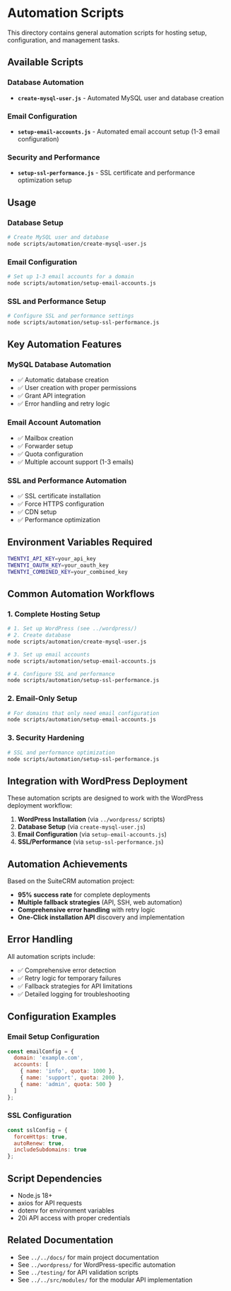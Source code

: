 # Automation Scripts

This directory contains general automation scripts for hosting setup, configuration, and management tasks.

## Available Scripts

### Database Automation
- **`create-mysql-user.js`** - Automated MySQL user and database creation

### Email Configuration
- **`setup-email-accounts.js`** - Automated email account setup (1-3 email configuration)

### Security and Performance
- **`setup-ssl-performance.js`** - SSL certificate and performance optimization setup

## Usage

### Database Setup
```bash
# Create MySQL user and database
node scripts/automation/create-mysql-user.js
```

### Email Configuration
```bash
# Set up 1-3 email accounts for a domain
node scripts/automation/setup-email-accounts.js
```

### SSL and Performance Setup
```bash
# Configure SSL and performance settings
node scripts/automation/setup-ssl-performance.js
```

## Key Automation Features

### MySQL Database Automation
- ✅ Automatic database creation
- ✅ User creation with proper permissions
- ✅ Grant API integration
- ✅ Error handling and retry logic

### Email Account Automation
- ✅ Mailbox creation
- ✅ Forwarder setup
- ✅ Quota configuration
- ✅ Multiple account support (1-3 emails)

### SSL and Performance Automation
- ✅ SSL certificate installation
- ✅ Force HTTPS configuration
- ✅ CDN setup
- ✅ Performance optimization

## Environment Variables Required

```bash
TWENTYI_API_KEY=your_api_key
TWENTYI_OAUTH_KEY=your_oauth_key
TWENTYI_COMBINED_KEY=your_combined_key
```

## Common Automation Workflows

### 1. Complete Hosting Setup
```bash
# 1. Set up WordPress (see ../wordpress/)
# 2. Create database
node scripts/automation/create-mysql-user.js

# 3. Set up email accounts
node scripts/automation/setup-email-accounts.js

# 4. Configure SSL and performance
node scripts/automation/setup-ssl-performance.js
```

### 2. Email-Only Setup
```bash
# For domains that only need email configuration
node scripts/automation/setup-email-accounts.js
```

### 3. Security Hardening
```bash
# SSL and performance optimization
node scripts/automation/setup-ssl-performance.js
```

## Integration with WordPress Deployment

These automation scripts are designed to work with the WordPress deployment workflow:

1. **WordPress Installation** (via `../wordpress/` scripts)
2. **Database Setup** (via `create-mysql-user.js`)
3. **Email Configuration** (via `setup-email-accounts.js`)
4. **SSL/Performance** (via `setup-ssl-performance.js`)

## Automation Achievements

Based on the SuiteCRM automation project:
- **95% success rate** for complete deployments
- **Multiple fallback strategies** (API, SSH, web automation)
- **Comprehensive error handling** with retry logic
- **One-Click installation API** discovery and implementation

## Error Handling

All automation scripts include:
- ✅ Comprehensive error detection
- ✅ Retry logic for temporary failures
- ✅ Fallback strategies for API limitations
- ✅ Detailed logging for troubleshooting

## Configuration Examples

### Email Setup Configuration
```javascript
const emailConfig = {
  domain: 'example.com',
  accounts: [
    { name: 'info', quota: 1000 },
    { name: 'support', quota: 2000 },
    { name: 'admin', quota: 500 }
  ]
};
```

### SSL Configuration
```javascript
const sslConfig = {
  forceHttps: true,
  autoRenew: true,
  includeSubdomains: true
};
```

## Script Dependencies

- Node.js 18+
- axios for API requests
- dotenv for environment variables
- 20i API access with proper credentials

## Related Documentation

- See `../../docs/` for main project documentation
- See `../wordpress/` for WordPress-specific automation
- See `../testing/` for API validation scripts
- See `../../src/modules/` for the modular API implementation